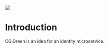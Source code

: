 <img src="~/images/codegator-334x158.png" />

# Introduction

CG.Green is an idea for an identity microservice. 






